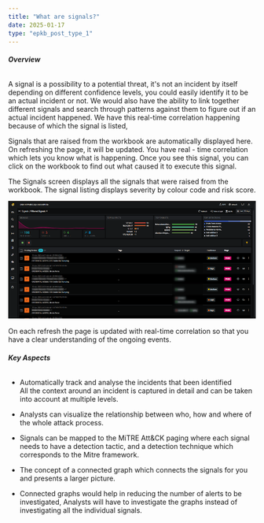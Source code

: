 ```yaml
---
title: "What are signals?"
date: 2025-01-17
type: "epkb_post_type_1"
---
```


###### **Overview**  
  

A signal is a possibility to a potential threat, it's not an incident by itself depending on different confidence levels, you could easily identify it to be an actual incident or not. We would also have the ability to link together different signals and search through patterns against them to figure out if an actual incident happened. We have this real-time correlation happening because of which the signal is listed,

Signals that are raised from the workbook are automatically displayed here. On refreshing the page, it will be updated. You have real - time correlation which lets you know what is happening. Once you see this signal, you can click on the workbook to find out what caused it to execute this signal.

The Signals screen displays all the signals that were raised from the workbook. The signal listing displays severity by colour code and risk score.

![](./images-Whataresignals/WhatareSignals.png)

On each refresh the page is updated with real-time correlation so that you have a clear understanding of the ongoing events.

###### **Key Aspects**  
  

- Automatically track and analyse the incidents that been identified  
    All the context around an incident is captured in detail and can be taken into account at multiple levels.

- Analysts can visualize the relationship between who, how and where of the whole attack process.

- Signals can be mapped to the MiTRE Att&CK paging where each signal needs to have a detection tactic, and a detection technique which corresponds to the Mitre framework.

- The concept of a connected graph which connects the signals for you and presents a larger picture.

- Connected graphs would help in reducing the number of alerts to be investigated, Analysts will have to investigate the graphs instead of investigating all the individual signals.
